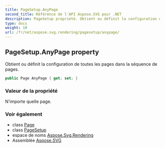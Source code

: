 ```yaml
---
title: PageSetup.AnyPage
second_title: Référence de l'API Aspose.SVG pour .NET
description: PageSetup propriété. Obtient ou définit la configuration de toutes les pages dans la séquence de pages.
type: docs
weight: 10
url: /fr/net/aspose.svg.rendering/pagesetup/anypage/
---
```

## PageSetup.AnyPage property

Obtient ou définit la configuration de toutes les pages dans la séquence de pages.

```csharp
public Page AnyPage { get; set; }
```

### Valeur de la propriété

N'importe quelle page.

### Voir également

* class [Page](../../../aspose.svg.drawing/page/)
* class [PageSetup](../)
* espace de noms [Aspose.Svg.Rendering](../../pagesetup/)
* Assemblée [Aspose.SVG](../../../)


